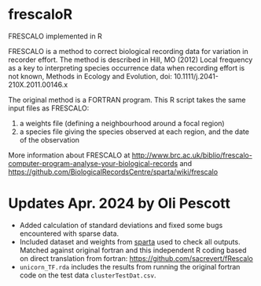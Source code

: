 # frescaloR
FRESCALO implemented in R

FRESCALO is a method to correct biological recording data for variation in recorder effort. The method is described in Hill, MO (2012) Local frequency as a key to interpreting species occurrence data when recording effort is not known, Methods in Ecology and Evolution, doi: 10.1111/j.2041-210X.2011.00146.x

The original method is a FORTRAN program. 
This R script takes the same input files as FRESCALO:   

1. a weights file (defining a neighbourhood around a focal region)
2. a species file giving the species observed at each region, and the date of the observation

More information about FRESCALO at http://www.brc.ac.uk/biblio/frescalo-computer-program-analyse-your-biological-records  and https://github.com/BiologicalRecordsCentre/sparta/wiki/frescalo

# Updates Apr. 2024 by Oli Pescott
- Added calculation of standard deviations and fixed some bugs encountered with sparse data.
- Included dataset and weights from [sparta](https://github.com/biologicalRecordsCentre/sparta) used to check all outputs. Matched against original fortran and this independent R coding based on direct translation from fortran: https://github.com/sacrevert/fRescalo 
- `unicorn_TF.rda` includes the results from running the original fortran code on the test data `clusterTestDat.csv`.
